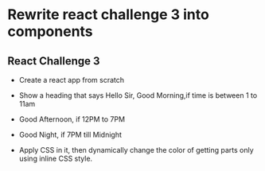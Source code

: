 # Rewrite react challenge 3 into components

## React Challenge 3

- Create a react app from scratch

- Show a heading that says Hello Sir, Good Morning,if time is between 1 to 11am

- Good Afternoon, if 12PM to 7PM

- Good Night, if 7PM till Midnight

- Apply CSS in it, then dynamically change the color of getting parts only using inline CSS style.